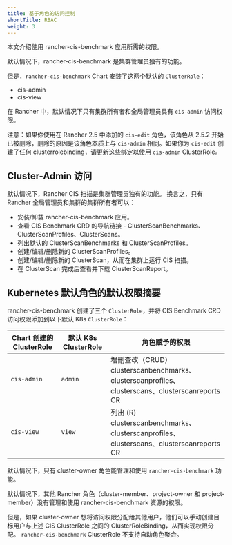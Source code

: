 ```yaml
---
title: 基于角色的访问控制
shortTitle: RBAC
weight: 3
---
```


本文介绍使用 rancher-cis-benchmark 应用所需的权限。

默认情况下，rancher-cis-benchmark 是集群管理员独有的功能。

但是，`rancher-cis-benchmark` Chart 安装了这两个默认的 `ClusterRole`：

- cis-admin
- cis-view

在 Rancher 中，默认情况下只有集群所有者和全局管理员具有 `cis-admin` 访问权限。

注意：如果你使用在 Rancher 2.5 中添加的 `cis-edit` 角色，该角色从 2.5.2 开始已被删除，删除的原因是该角色本质上与 `cis-admin` 相同。如果你为 `cis-edit` 创建了任何 clusterrolebinding，请更新这些绑定以使用 `cis-admin` ClusterRole。

## Cluster-Admin 访问

默认情况下，Rancher CIS 扫描是集群管理员独有的功能。
换言之，只有 Rancher 全局管理员和集群的集群所有者可以：

- 安装/卸载 rancher-cis-benchmark 应用。
- 查看 CIS Benchmark CRD 的导航链接 - ClusterScanBenchmarks、ClusterScanProfiles、ClusterScans。
- 列出默认的 ClusterScanBenchmarks 和 ClusterScanProfiles。
- 创建/编辑/删除新的 ClusterScanProfiles。
- 创建/编辑/删除新的 ClusterScan，从而在集群上运行 CIS 扫描。
- 在 ClusterScan 完成后查看并下载 ClusterScanReport。


## Kubernetes 默认角色的默认权限摘要

rancher-cis-benchmark 创建了三个 `ClusterRole`，并将 CIS Benchmark CRD 访问权限添加到以下默认 K8s `ClusterRole`：

| Chart 创建的 ClusterRole | 默认 K8s ClusterRole | 角色赋予的权限 |
| ------------------------------| ---------------------------| ---------------------------|
| `cis-admin` | `admin` | 增刪查改（CRUD）clusterscanbenchmarks、clusterscanprofiles、clusterscans、clusterscanreports CR |
| `cis-view` | `view ` | 列出 (R) clusterscanbenchmarks、clusterscanprofiles、clusterscans、clusterscanreports CR |


默认情况下，只有 cluster-owner 角色能管理和使用 `rancher-cis-benchmark` 功能。

默认情况下，其他 Rancher 角色（cluster-member、project-owner 和 project-member）没有管理和使用 rancher-cis-benchmark 资源的权限。

但是，如果 cluster-owner 想将访问权限分配给其他用户，他们可以手动创建目标用户与上述 CIS ClusterRole 之间的 ClusterRoleBinding，从而实现权限分配。
`rancher-cis-benchmark` ClusterRole 不支持自动角色聚合。
